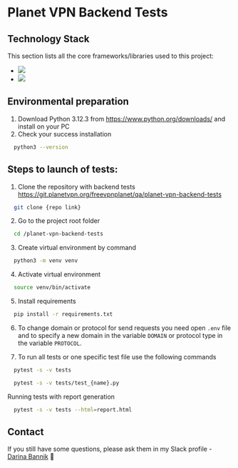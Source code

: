 # Planet VPN Backend Tests

## Technology Stack
This section lists all the core frameworks/libraries used to this project:
- <img src="https://img.shields.io/badge/Python-3776AB?style=for-the-badge&logo=python&logoColor=yellow"/>
- <img src="https://img.shields.io/badge/Pytest-FFFFFF?style=for-the-badge&logo=pytest&logoColor=yellow"/>


## Environmental preparation 
1. Download Python 3.12.3 from https://www.python.org/downloads/ and install on your PC
2. Check your success installation
```sh
  python3 --version
  ```

## Steps to launch of tests:
1. Clone the repository with backend tests https://git.planetvpn.org/freevpnplanet/qa/planet-vpn-backend-tests
```sh
  git clone {repo link}
  ```
2. Go to the project root folder
```sh
  cd /planet-vpn-backend-tests
  ```
3. Create virtual environment by command
```sh
  python3 -m venv venv
  ```
4. Activate virtual environment
```sh
  source venv/bin/activate
  ```

5. Install requirements
```sh
  pip install -r requirements.txt
  ```
6. To change domain or protocol for send requests you need open `.env` file and to 
specify a new domain in the variable  `DOMAIN` or protocol type in the variable `PROTOCOL`.


7. To run all tests or one specific test file use the following commands
```sh
  pytest -s -v tests
  ```
```sh
  pytest -s -v tests/test_{name}.py
  ```
Running tests with report generation 
```sh
  pytest -s -v tests --html=report.html
  ```

## Contact
If you still have some questions, please ask them in my Slack profile - [Darina Bannik](https://planetvpn.slack.com/team/U03LV5XPYCX) 🙌














